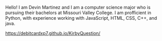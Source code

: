Hello! I am Devin Martinez and I am a computer science major who is pursuing their bachelors at Missouri Valley College. I am profficient in Python, with experience working with JavaScript, HTML, CSS, C++, and java.

https://debitcardxp7.github.io/KirbyQuestion/
